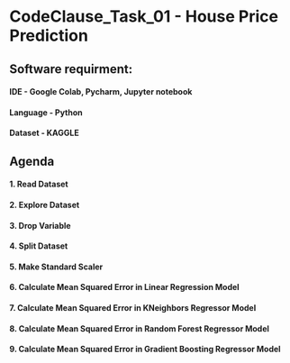 # CodeClause_Task_01 - House Price Prediction

## Software requirment:
#### IDE - Google Colab, Pycharm, Jupyter notebook
#### Language - Python
#### Dataset - KAGGLE

## Agenda
#### 1. Read Dataset
#### 2. Explore Dataset
#### 3. Drop Variable
#### 4. Split Dataset
#### 5. Make Standard Scaler
#### 6. Calculate Mean Squared Error in Linear Regression Model
#### 7. Calculate Mean Squared Error in KNeighbors Regressor Model
#### 8. Calculate Mean Squared Error in Random Forest Regressor Model
#### 9. Calculate Mean Squared Error in Gradient Boosting Regressor Model


